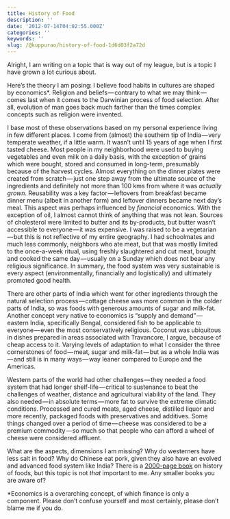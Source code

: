 ```yaml
---
title: History of Food
description: ''
date: '2012-07-14T04:02:55.000Z'
categories: ''
keywords: ''
slug: /@kuppurao/history-of-food-1d6d03f2a72d
---
```


Alright, I am writing on a topic that is way out of my league, but is a topic I have grown a lot curious about.

Here’s the theory I am posing: I believe food habits in cultures are shaped by economics\*. Religion and beliefs — contrary to what we may think — comes last when it comes to the Darwinian process of food selection. After all, evolution of man goes back much farther than the times complex concepts such as religion were invented.

I base most of these observations based on my personal experience living in few different places. I come from (almost) the southern tip of India — very temperate weather, if a little warm. It wasn’t until 15 years of age when I first tasted cheese. Most people in my neighborhood were used to buying vegetables and even milk on a daily basis, with the exception of grains which were bought, stored and consumed in long-term, presumably because of the harvest cycles. Almost everything on the dinner plates were created from scratch — just one step away from the ultimate source of the ingredients and definitely not more than 100 kms from where it was _actually grown_. Reusability was a key factor — leftovers from breakfast became dinner menu (albeit in another form) and leftover dinners became next day’s meal. This aspect was perhaps influenced by _financial_ economics. With the exception of oil, I almost cannot think of anything that was not lean. Sources of cholesterol were limited to butter and its by-products, but butter wasn’t accessible to everyone — it was expensive. I was raised to be a vegetarian — but this is not reflective of my entire geography. I had schoolmates and much less commonly, neighbors who ate meat, but that was mostly limited to the once-a-week ritual, using freshly slaughtered and cut meat, bought and cooked the same day — usually on a Sunday which does not bear any religious significance. In summary, the food system was very sustainable is every aspect (environmentally, financially and logistically) and ultimately promoted good health.

There are other parts of India which went for other ingredients through the natural selection process — cottage cheese was more common in the colder parts of India, so was foods with generous amounts of sugar and milk-fat. Another concept very native to economics is “supply and demand” — eastern India, specifically Bengal, considered fish to be applicable to everyone — even the most conservatively religious. Coconut was ubiquitous in dishes prepared in areas associated with Travancore, I argue, because of cheap access to it. Varying levels of adaptation to what I consider the three cornerstones of food — meat, sugar and milk-fat — but as a whole India was — and still is in many ways — way leaner compared to Europe and the Americas.

Western parts of the world had other challenges — they needed a food system that had longer shelf-life — critical to sustenance to beat the challenges of weather, distance and agricultural viability of the land. They also needed — in absolute terms — more fat to survive the extreme climatic conditions. Processed and cured meats, aged cheese, distilled liquor and more recently, packaged foods with preservatives and additives. Some things changed over a period of time — cheese was considered to be a premium commodity — so much so that people who can afford a wheel of cheese were considered affluent.

What are the aspects, dimensions I am missing? Why do westerners have less salt in food? Why do Chinese eat pork, given they also have an evolved and advanced food system like India? There is a [2000-page book](http://www.cambridge.org/us/books/kiple/default.htm) on history of foods, but this topic is not _that_ important to me. Any smaller books you are aware of?

\*Economics is a overarching concept, of which finance is only a component. Please don’t confuse yourself and most certainly, please don’t blame me if you do.